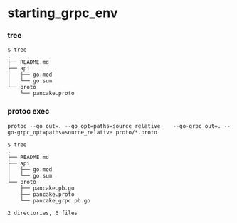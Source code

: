 # starting_grpc_env

### tree
```
$ tree
.
├── README.md
├── api
│   ├── go.mod
│   └── go.sum
└── proto
    └── pancake.proto
```

### protoc exec
```
protoc --go_out=. --go_opt=paths=source_relative    --go-grpc_out=. --go-grpc_opt=paths=source_relative proto/*.proto
```
```
$ tree
.
├── README.md
├── api
│   ├── go.mod
│   └── go.sum
└── proto
    ├── pancake.pb.go
    ├── pancake.proto
    └── pancake_grpc.pb.go

2 directories, 6 files
```